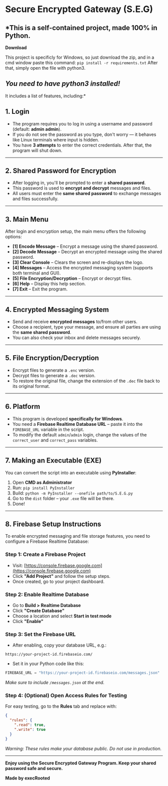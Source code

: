 # Secure Encrypted Gateway (S.E.G)
*This is a self-contained project, made 100% in Python. 
---
**Download**

This project is specificly for Windows, so just download the zip, and in a cmd window paste this command:
`pip install -r requirements.txt`
After that, simply open the file with python3. 

*You need to have python3 installed!*
---

It includes a list of features, including:*

## **1. Login**

- The program requires you to log in using a username and password (default: **admin admin**).
- If you do not see the password as you type, don't worry — it behaves like Linux terminals where input is hidden.
- You have **3 attempts** to enter the correct credentials. After that, the program will shut down.

---

## **2. Shared Password for Encryption**

- After logging in, you'll be prompted to enter a **shared password**.
- This password is used to **encrypt and decrypt** messages and files.
- All users must enter the **same shared password** to exchange messages and files successfully.

---

## **3. Main Menu**

After login and encryption setup, the main menu offers the following options:

- **[1] Encode Message** – Encrypt a message using the shared password.
- **[2] Decode Message** – Decrypt an encrypted message using the shared password.
- **[3] Clear Console** – Clears the screen and re-displays the logo.
- **[4] Messages** – Access the encrypted messaging system (supports both terminal and GUI).
- **[5] File Encryption/Decryption** – Encrypt or decrypt files.
- **[6] Help** – Display this help section.
- **[7] Exit** – Exit the program.

---

## **4. Encrypted Messaging System**

- Send and receive **encrypted messages** to/from other users.
- Choose a recipient, type your message, and ensure all parties are using the **same shared password**.
- You can also check your inbox and delete messages securely.

---

## **5. File Encryption/Decryption**

- Encrypt files to generate a `.enc` version.
- Decrypt files to generate a `.dec` version.
- To restore the original file, change the extension of the `.dec` file back to its original format.

---

## **6. Platform**

- This program is developed **specifically for Windows**.
- You need a **Firebase Realtime Database URL** – paste it into the `FIREBASE_URL` variable in the script.
- To modify the default `admin`/`admin` login, change the values of the `correct_user` and `correct_pass` variables.

---

## **7. Making an Executable (EXE)**

You can convert the script into an executable using **PyInstaller**:

1. Open **CMD as Administrator**
2. Run: `pip install PyInstaller`
3. Build: `python -m PyInstaller --onefile path/to/S.E.G.py`
4. Go to the `dist` folder – your `.exe` file will be there.
5. Done!

---

## **8. Firebase Setup Instructions**

To enable encrypted messaging and file storage features, you need to configure a Firebase Realtime Database:

### **Step 1: Create a Firebase Project**

- Visit: [https://console.firebase.google.com](https://console.firebase.google.com)
- Click **"Add Project"** and follow the setup steps.
- Once created, go to your project dashboard.

### **Step 2: Enable Realtime Database**

- Go to **Build > Realtime Database**
- Click **"Create Database"**
- Choose a location and select **Start in test mode**
- Click **"Enable"**

### **Step 3: Set the Firebase URL**

- After enabling, copy your database URL, e.g.:

```
https://your-project-id.firebaseio.com/
```

- Set it in your Python code like this:

```python
FIREBASE_URL = "https://your-project-id.firebaseio.com/messages.json"
```

*Make sure to include `/messages.json` at the end.*

### **Step 4: (Optional) Open Access Rules for Testing**

For easy testing, go to the **Rules** tab and replace with:

```json
{
  "rules": {
    ".read": true,
    ".write": true
  }
}
```

*Warning: These rules make your database public. Do not use in production.*

---

**Enjoy using the Secure Encrypted Gateway Program. Keep your shared password safe and secure.**

**Made by execRooted**
